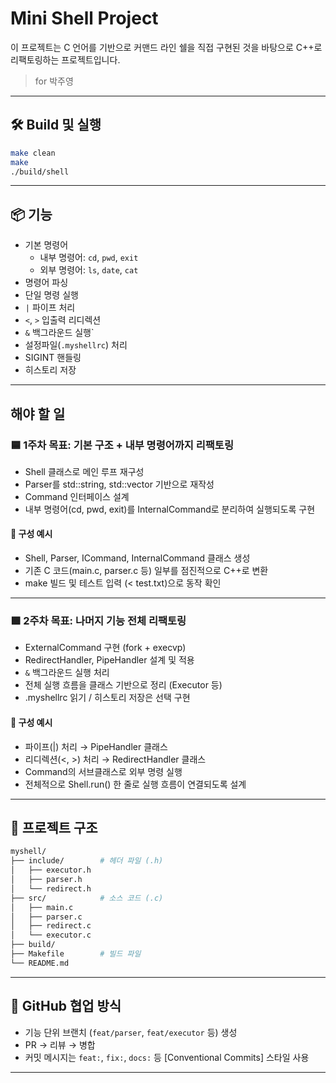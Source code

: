 # Mini Shell Project

이 프로젝트는 C 언어를 기반으로 커맨드 라인 쉘을 직접 구현된 것을 바탕으로
C++로 리팩토링하는 프로젝트입니다.

> for 박주영

---

## 🛠 Build 및 실행

```bash
make clean
make
./build/shell
```

---

## 📦 기능
- 기본 명령어
  - 내부 명령어: `cd`, `pwd`, `exit`
  - 외부 명령어: `ls`, `date`, `cat`
- 명령어 파싱
- 단일 명령 실행
- `|` 파이프 처리
- `<`, `>` 입출력 리디렉션
- `&` 백그라운드 실행`
- 설정파일(`.myshellrc`) 처리
- SIGINT 핸들링
- 히스토리 저장

---

## 해야 할 일

### 🟦 1주차 목표: 기본 구조 + 내부 명령어까지 리팩토링
- Shell 클래스로 메인 루프 재구성
- Parser를 std::string, std::vector 기반으로 재작성
- Command 인터페이스 설계
- 내부 명령어(cd, pwd, exit)를 InternalCommand로 분리하여 실행되도록 구현

#### 🧩 구성 예시

- Shell, Parser, ICommand, InternalCommand 클래스 생성
- 기존 C 코드(main.c, parser.c 등) 일부를 점진적으로 C++로 변환
- make 빌드 및 테스트 입력 (< test.txt)으로 동작 확인

---

### 🟩 2주차 목표: 나머지 기능 전체 리팩토링
- ExternalCommand 구현 (fork + execvp)
- RedirectHandler, PipeHandler 설계 및 적용
- `&` 백그라운드 실행 처리
- 전체 실행 흐름을 클래스 기반으로 정리 (Executor 등)
- .myshellrc 읽기 / 히스토리 저장은 선택 구현

#### 🧩 구성 예시

- 파이프(|) 처리 → PipeHandler 클래스
- 리디렉션(<, >) 처리 → RedirectHandler 클래스
- Command의 서브클래스로 외부 명령 실행
- 전체적으로 Shell.run() 한 줄로 실행 흐름이 연결되도록 설계

---

## 📁 프로젝트 구조

```bash
myshell/
├── include/        # 헤더 파일 (.h)
│   ├── executor.h
│   ├── parser.h
│   └── redirect.h
├── src/            # 소스 코드 (.c)
│   ├── main.c
│   ├── parser.c
│   ├── redirect.c
│   └── executor.c
├── build/
├── Makefile        # 빌드 파일
└── README.md
```

---

## 🤝 GitHub 협업 방식

- 기능 단위 브랜치 (`feat/parser`, `feat/executor` 등) 생성
- PR → 리뷰 → 병합
- 커밋 메시지는 `feat:`, `fix:`, `docs:` 등 [Conventional Commits] 스타일 사용

---